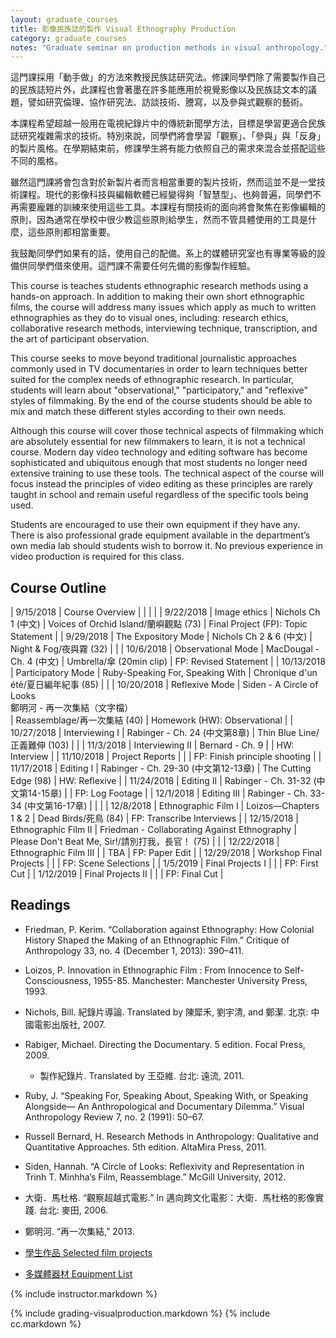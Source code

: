 ```yaml
---
layout: graduate_courses
title: 影像民族誌的製作 Visual Ethnography Production
category: graduate_courses
notes: "Graduate seminar on production methods in visual anthropology."
---
```


這門課採用「動手做」的方法來教授民族誌研究法。修課同學們除了需要製作自己的民族誌短片外，此課程也會著墨在許多能應用於視覺影像以及民族誌文本的議題，譬如研究倫理、協作研究法、訪談技術、謄寫，以及參與式觀察的藝術。

本課程希望超越一般用在電視紀錄片中的傳統新聞學方法，目標是學習更適合民族誌研究複雜需求的技術。特別來說，同學們將會學習「觀察」、「參與」與「反身」的製片風格。在學期結束前，修課學生將有能力依照自己的需求來混合並搭配這些不同的風格。

雖然這門課將會包含對於新製片者而言相當重要的製片技術，然而這並不是一堂技術課程。現代的影像科技與編輯軟體已經變得夠「智慧型」、也夠普遍，同學們不再需要龐雜的訓練來使用這些工具。本課程有關技術的面向將會聚焦在影像編輯的原則，因為通常在學校中很少教這些原則給學生，然而不管具體使用的工具是什麼，這些原則都相當重要。

我鼓勵同學們如果有的話，使用自己的配備。系上的媒體研究室也有專業等級的設備供同學們借來使用。這門課不需要任何先備的影像製作經驗。

This course is teaches students ethnographic research methods using a hands-on approach. In addition to making their own short ethnographic films, the course will address many issues which apply as much to written ethnographies as they do to visual ones, including: research ethics, collaborative research methods, interviewing technique, transcription, and the art of participant observation. 

This course seeks to move beyond traditional journalistic approaches commonly used in TV documentaries in order to learn techniques better suited for the complex needs of ethnographic research. In particular, students will learn about "observational," "participatory," and "reflexive" styles of filmmaking. By the end of the course students should be able to mix and match these different styles according to their own needs.

Although this course will cover those technical aspects of filmmaking which are absolutely essential for new filmmakers to learn, it is not a technical course. Modern day video technology and editing software has become sophisticated and ubiquitous enough that most students no longer need extensive training to use these tools. The technical aspect of the course will focus instead the principles of video editing as these principles are rarely taught in school and remain useful regardless of the specific tools being used. 

Students are encouraged to use their own equipment if they have any. There is also professional grade equipment available in the department’s own media lab should students wish to borrow it. No previous experience in video production is required for this class.

## Course Outline

| 9/15/2018 | Course Overview |   |   |   |
| 9/22/2018 | Image ethics | Nichols Ch 1 (中文) | Voices of Orchid Island/蘭嶼觀點 (73) | Final Project (FP): Topic Statement |
| 9/29/2018 | The Expository Mode | Nichols Ch 2 & 6  (中文) | Night & Fog/夜與霧 (32) |   |
| 10/6/2018 | Observational Mode | MacDougal - Ch. 4  (中文) | Umbrella/傘 (20min clip) | FP: Revised Statement |
| 10/13/2018 | Participatory Mode | Ruby-Speaking For, Speaking With | Chronique d'un été/夏日編年紀事 (85) |   |
| 10/20/2018 | Reflexive Mode | Siden - A Circle of Looks <br>鄭明河 - 再一次集結（文字檔）<br> | Reassemblage/再一次集結 (40) | Homework (HW): Observational |
| 10/27/2018 | Interviewing I | Rabinger - Ch. 24  (中文第8章) | Thin Blue Line/正義難伸 (103) |   |
| 11/3/2018 | Interviewing II | Bernard - Ch. 9 |   | HW: Interview |
| 11/10/2018 | Project Reports |   |   | FP: Finish principle shooting |
| 11/17/2018 | Editing I | Rabinger - Ch. 29-30 (中文第12-13章) | The Cutting Edge (98) | HW: Reflexive |
| 11/24/2018 | Editing II | Rabinger - Ch. 31-32 (中文第14-15章) |   | FP: Log Footage |
| 12/1/2018 | Editing III | Rabinger - Ch. 33-34 (中文第16-17章) |   |   |
| 12/8/2018 | Ethnographic Film I | Loizos—Chapters 1 & 2 | Dead Birds/死鳥 (84) | FP: Transcribe Interviews |
| 12/15/2018 | Ethnographic Film II | Friedman - Collaborating Against Ethnography | Please Don't Beat Me, Sir!/請別打我，長官！ (75) |   |
| 12/22/2018 | Ethnographic Film III |   | TBA | FP: Paper Edit |
| 12/29/2018 | Workshop Final Projects |   |   | FP: Scene Selections |
| 1/5/2019 | Final Projects I |   |   | FP: First Cut |
| 1/12/2019 | Final Projects II |   |   | FP: Final Cut |

## Readings
* Friedman, P. Kerim. “Collaboration against Ethnography: How Colonial History Shaped the Making of an Ethnographic Film.” Critique of Anthropology 33, no. 4 (December 1, 2013): 390–411.
* Loizos, P. Innovation in Ethnographic Film : From Innocence to Self-Consciousness, 1955-85. Manchester: Manchester University Press, 1993.
* Nichols, Bill. 紀錄片導論. Translated by 陳犀禾, 劉宇清, and 鄭潔. 北京: 中國電影出版社, 2007.
* Rabiger, Michael. Directing the Documentary. 5 edition. Focal Press, 2009.
  * 製作紀錄片. Translated by 王亞維. 台北: 遠流, 2011.
* Ruby, J. “Speaking For, Speaking About, Speaking With, or Speaking Alongside— An Anthropological and Documentary Dilemma.” Visual Anthropology Review 7, no. 2 (1991): 50–67.
* Russell Bernard, H. Research Methods in Anthropology: Qualitative and Quantitative Approaches. 5th edition. AltaMira Press, 2011.
* Siden, Hannah. “A Circle of Looks: Reflexivity and Representation in Trinh T. Minh­ha’s Film, Reassemblage.” McGill University, 2012.
* 大衛．馬杜格. “觀察超越式電影.” In 邁向跨文化電影：大衛．馬杜格的影像實踐. 台北: 麥田, 2006.
* 鄭明河. “再一次集結,” 2013.

* [學生作品 Selected film projects]({{site.baseurl}}/student-films)
* [多媒體器材 Equipment List](http://www.erc.ndhu.edu.tw/files/13-1048-37498.php)

{% include instructor.markdown %}


{% include grading-visualproduction.markdown %}
{% include cc.markdown %}



